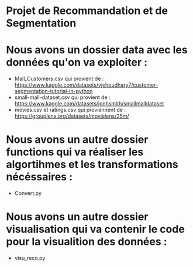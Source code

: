 # Projet de Recommandation et de Segmentation


# Nous avons un dossier data avec les données qu'on va exploiter :
 * Mall_Customers.csv qui provient de : https://www.kaggle.com/datasets/vjchoudhary7/customer-segmentation-tutorial-in-python
 * small-mall-dataset.csv qui provient de : https://www.kaggle.com/datasets/jonhsmith/smallmalldataset
 * movies.csv et ratings.csv qui proviennent de : https://grouplens.org/datasets/movielens/25m/
 
 # Nous avons un autre dossier functions qui va réaliser les algortihmes et les transformations nécéssaires : 
 * Convert.py
 
  # Nous avons un autre dossier visualisation qui va contenir le code pour la visualition des données : 
  * visu_reco.py
